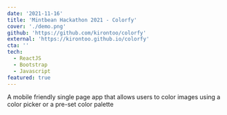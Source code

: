 ```yaml
---
date: '2021-11-16'
title: 'Mintbean Hackathon 2021 - Colorfy'
cover: './demo.png'
github: 'https://github.com/kirontoo/colorfy'
external: 'https://kirontoo.github.io/colorfy'
cta: ''
tech:
  - ReactJS
  - Bootstrap
  - Javascript
featured: true
---
```


A mobile friendly single page app that allows users to color images using a color picker or a pre-set color palette
